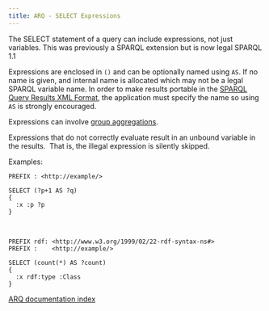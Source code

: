 ```yaml
---
title: ARQ - SELECT Expressions
---
```


The SELECT statement of a query can include expressions, not just
variables.  This was previously a SPARQL extension but is now legal SPARQL 1.1

Expressions are enclosed in `()` and can be optionally named using
`AS`. If no name is given, and internal name is allocated which may
not be a legal SPARQL variable name. In order to make results
portable in the
[SPARQL Query Results XML Format](http://www.w3.org/TR/rdf-sparql-XMLres/),
the application must specify the name so using `AS` is strongly
encouraged.

Expressions can involve [group aggregations](group-by.html).

Expressions that do not correctly evaluate result in an unbound
variable in the results.  That is, the illegal expression is
silently skipped.

Examples:

    PREFIX : <http://example/>

    SELECT (?p+1 AS ?q)
    {
      :x :p ?p
    }

 

    PREFIX rdf: <http://www.w3.org/1999/02/22-rdf-syntax-ns#>
    PREFIX :    <http://example/>

    SELECT (count(*) AS ?count)
    {
      :x rdf:type :Class
    }


[ARQ documentation index](index.html)
